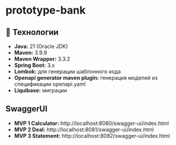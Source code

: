 # prototype-bank

## 🔧 Технологии

-   **Java:** 21 (Oracle JDK)
-   **Maven:** 3.9.9
-   **Maven Wrapper:** 3.3.2
-   **Spring Boot:** 3.x
-   **Lombok:** для генерации шаблонного кода
-   **Openapi generator maven plugin:** генерация моделей из спецификации openapi.yaml
-   **Liquibase:** миграции

## SwaggerUI

-   **MVP 1 Calculator:** http://localhost:8080/swagger-ui/index.html
-   **MVP 2 Deal:** http://localhost:8081/swagger-ui/index.html
-   **MVP 3 Statement:** http://localhost:8082/swagger-ui/index.html
